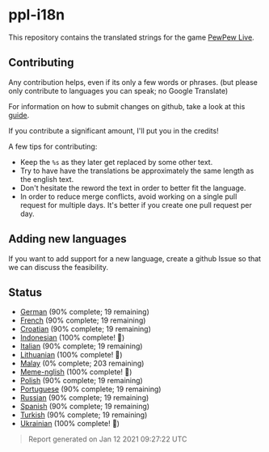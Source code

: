 [//]: # "This file is automatically generated by generate_readme.py"
# ppl-i18n
This repository contains the translated strings for the game [PewPew Live](https://pewpew.live).
## Contributing
Any contribution helps, even if its only a few words or phrases.
(but please only contribute to languages you can speak; no Google Translate)

For information on how to submit changes on github, take a look at this [guide](https://docs.github.com/en/free-pro-team@latest/github/managing-files-in-a-repository/editing-files-in-another-users-repository).

If you contribute a significant amount, I'll put you in the credits!

A few tips for contributing:
* Keep the `%s` as they later get replaced by some other text.
* Try to have have the translations be approximately the same length as the english text.
* Don't hesitate the reword the text in order to better fit the language.
* In order to reduce merge conflicts, avoid working on a single pull request for multiple days. It's better if you create one pull request per day.
## Adding new languages
If you want to add support for a new language, create a github Issue so that we can discuss
the feasibility.
## Status
* [German](/translations/deu.po) (90% complete; 19 remaining)
* [French](/translations/fra.po) (90% complete; 19 remaining)
* [Croatian](/translations/hrv.po) (90% complete; 19 remaining)
* [Indonesian](/translations/ind.po) (100% complete! 🎉)
* [Italian](/translations/ita.po) (90% complete; 19 remaining)
* [Lithuanian](/translations/lit.po) (100% complete! 🎉)
* [Malay](/translations/msa.po) (0% complete; 203 remaining)
* [Meme-nglish](/translations/meme.po) (100% complete! 🎉)
* [Polish](/translations/pol.po) (90% complete; 19 remaining)
* [Portuguese](/translations/por.po) (90% complete; 19 remaining)
* [Russian](/translations/rus.po) (90% complete; 19 remaining)
* [Spanish](/translations/spa.po) (90% complete; 19 remaining)
* [Turkish](/translations/tur.po) (90% complete; 19 remaining)
* [Ukrainian](/translations/ukr.po) (100% complete! 🎉)
> Report generated on Jan 12 2021 09:27:22 UTC